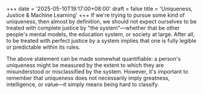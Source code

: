+++
date = '2025-05-10T19:17:00+08:00'
draft = false
title = 'Uniqueness, Justice & Machine Learning'
+++
If we're trying to pursue some kind of uniqueness, then almost by definition, we should not expect ourselves to be treated with complete justice by "the system"—whether that be other people's mental models, the education system, or society at large. After all, to be treated with perfect justice by a system implies that one is fully legible or predictable within its rules.

The above statement can be made somewhat quantifiable: a person's uniqueness might be measured by the extent to which they are misunderstood or misclassified by the system. However, it's important to remember that uniqueness does not necessarily imply greatness, intelligence, or value—it simply means being hard to classify.

